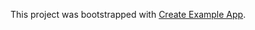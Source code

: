 This project was bootstrapped with [Create Example App](https://github.com/user/create-example-app).
